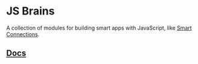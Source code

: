 # JS Brains
A collection of modules for building smart apps with JavaScript, like [Smart Connections](https://github.com/brianpetro/obsidian-smart-connections).

## [Docs](https://brianpetro.github.io/jsbrains)
